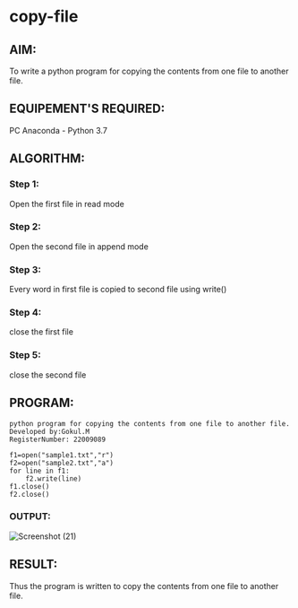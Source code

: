 # copy-file
## AIM:
To write a python program for copying the contents from one file to another file.
## EQUIPEMENT'S REQUIRED: 
PC
Anaconda - Python 3.7
## ALGORITHM: 
### Step 1:
Open the first file in read mode
### Step 2: 
 Open the second file in append mode
### Step 3: 
Every word in first file is copied to second file using write()
### Step 4:  
close the first file
### Step 5: 
close the second file

## PROGRAM:
```
python program for copying the contents from one file to another file.
Developed by:Gokul.M
RegisterNumber: 22009089

f1=open("sample1.txt","r")
f2=open("sample2.txt","a")
for line in f1:
    f2.write(line)
f1.close()
f2.close()
```

### OUTPUT:
![Screenshot (21)](https://user-images.githubusercontent.com/121165996/214904000-40b65ffb-1087-4048-8e9d-c3563982fdb4.png)



## RESULT:
Thus the program is written to copy the contents from one file to another file.
